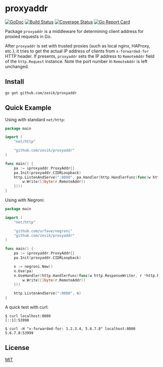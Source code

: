 # proxyaddr

[![GoDoc](https://godoc.org/github.com/zesik/proxyaddr?status.svg)](https://godoc.org/github.com/zesik/proxyaddr)
[![Build Status](https://travis-ci.org/zesik/proxyaddr.svg?branch=master)](https://travis-ci.org/zesik/proxyaddr)
[![Coverage Status](https://coveralls.io/repos/github/zesik/proxyaddr/badge.svg?branch=master)](https://coveralls.io/github/zesik/proxyaddr?branch=master)
[![Go Report Card](https://goreportcard.com/badge/github.com/zesik/proxyaddr)](https://goreportcard.com/report/github.com/zesik/proxyaddr)

Package `proxyaddr` is a middleware for determining client address for proxied requests in Go.

After `proxyaddr` is set with trusted proxies (such as local nginx, HAProxy, etc.),
it tries to get the actual IP address of clients from `x-forwarded-for` HTTP header.
If presents, `proxyaddr` sets the IP address to `RemoteAddr` field of the `http.Request` instance.
Note the port number in `RemoteAddr` is left unchanged.

## Install

```
go get github.com/zesik/proxyaddr
```

## Quick Example

Using with standard `net/http`:

```go
package main

import (
	"net/http"

	"github.com/zesik/proxyaddr"
)

func main() {
	pa := &proxyaddr.ProxyAddr{}
	pa.Init(proxyaddr.CIDRLoopback)
	http.ListenAndServe(":8080", pa.Handler(http.HandlerFunc(func(w http.ResponseWriter, r *http.Request) {
		w.Write([]byte(r.RemoteAddr))
	})))
}
```

Using with Negroni:

```go
package main

import (
	"net/http"

	"github.com/urfave/negroni"
	"github.com/zesik/proxyaddr"
)

func main() {
	pa := &proxyaddr.ProxyAddr{}
	pa.Init(proxyaddr.CIDRLoopback)

	n := negroni.New()
	n.Use(pa)
	n.UseHandler(http.HandlerFunc(func(w http.ResponseWriter, r *http.Request) {
		w.Write([]byte(r.RemoteAddr))
	}))

	http.ListenAndServe(":8080", n)
}
```

A quick test with curl:

```
$ curl localhost:8080
[::1]:53998

$ curl -H "x-forwarded-for: 1.2.3.4, 5.6.7.8" localhost:8080
5.6.7.8:53999
```

## License

[MIT](LICENSE)
